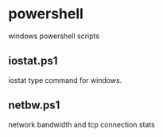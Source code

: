 # powershell
windows powershell scripts
## iostat.ps1
iostat type command for windows.
## netbw.ps1
network bandwidth and tcp connection stats
